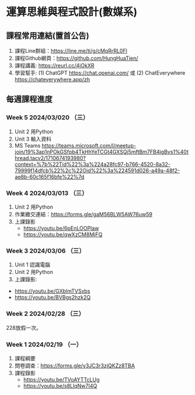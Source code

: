 # 運算思維與程式設計(數媒系)

## 課程常用連結(置首公告)

1. 課程Line群組：https://line.me/ti/g/cMqRrRL0Fl
2. 課程Github網頁：https://github.com/HungHuaTien/
3. 課程講義: https://reurl.cc/4jOkXR
4. 學習幫手: (1) ChatGPT https://chat.openai.com/ 或 (2) ChatEverywhere https://chateverywhere.app/zh

## 每週課程進度

### Week 5 2024/03/020 （三）

1. Unit 2 用Python
2. Unit 3 輸入資料
3. MS Teams
   https://teams.microsoft.com/l/meetup-join/19%3ap1nPOkGSfpb4TkHhYeTCGt4GXSQj5mftBm7FB4jgBvs1%40thread.tacv2/1710674193980?context=%7b%22Tid%22%3a%224a28fc97-b766-4520-8a32-79999f14dfcb%22%2c%22Oid%22%3a%224591d026-a49a-48f2-ae8b-60c165f16bfe%22%7d
   
### Week 4 2024/03/013 （三）

1. Unit 2 用Python
2. 作業繳交連結：https://forms.gle/gaM56BLW5AW76uw59
3. 上課錄影
   - https://youtu.be/6pEnLOOPlaw
   - https://youtu.be/qwXzCM8MjFQ
   

### Week 3 2024/03/06 （三）

1. Unit 1 認識電腦
2. Unit 2 用Python
3. 上課錄影:
- https://youtu.be/GXblmTVSxbs
- https://youtu.be/BVBgs2hzk2Q




### Week 2 2024/02/28 （三）

228放假一次。
 

### Week 1 2024/02/19 （一）

1. 課程綱要
2. 問卷調查：https://forms.gle/y3JC3r3zjQKZz8TBA
3. 課程錄影
   - https://youtu.be/TVoAYTTcLUg
   - https://youtu.be/s8LlqNw7I4Q

